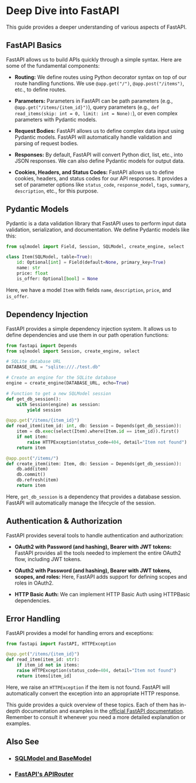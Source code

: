 # Deep Dive into FastAPI

This guide provides a deeper understanding of various aspects of FastAPI.

## FastAPI Basics

FastAPI allows us to build APIs quickly through a simple syntax. Here are some of the fundamental components:

-   **Routing:** We define routes using Python decorator syntax on top of our route handling functions. We use `@app.get("/")`, `@app.post("/items")`, etc., to define routes.

-   **Parameters:** Parameters in FastAPI can be path parameters (e.g., `@app.get("/items/{item_id}")`), query parameters (e.g., `def read_items(skip: int = 0, limit: int = None):`), or even complex parameters with Pydantic models.

-   **Request Bodies:** FastAPI allows us to define complex data input using Pydantic models. FastAPI will automatically handle validation and parsing of request bodies.

-   **Responses:** By default, FastAPI will convert Python dict, list, etc., into JSON responses. We can also define Pydantic models for output data.

-   **Cookies, Headers, and Status Codes:** FastAPI allows us to define cookies, headers, and status codes for our API responses. It provides a set of parameter options like `status_code`, `response_model`, `tags`, `summary`, `description`, etc., for this purpose.

## Pydantic Models

Pydantic is a data validation library that FastAPI uses to perform input data validation, serialization, and documentation. We define Pydantic models like this:

```python
from sqlmodel import Field, Session, SQLModel, create_engine, select

class Item(SQLModel, table=True):
    id: Optional[int] = Field(default=None, primary_key=True)
    name: str
    price: float
    is_offer: Optional[bool] = None

```

Here, we have a model `Item` with fields `name`, `description`, `price`, and `is_offer`.

## Dependency Injection

FastAPI provides a simple dependency injection system. It allows us to define dependencies and use them in our path operation functions:

```python
from fastapi import Depends
from sqlmodel import Session, create_engine, select

# SQLite database URL
DATABASE_URL = "sqlite:///./test.db"

# Create an engine for the SQLite database
engine = create_engine(DATABASE_URL, echo=True)

# Function to get a new SQLModel session
def get_db_session():
    with Session(engine) as session:
        yield session

@app.get("/items/{item_id}")
def read_item(item_id: int, db: Session = Depends(get_db_session)):
    item = db.exec(select(Item).where(Item.id == item_id)).first()
    if not item:
        raise HTTPException(status_code=404, detail="Item not found")
    return item

@app.post("/items/")
def create_item(item: Item, db: Session = Depends(get_db_session)):
    db.add(item)
    db.commit()
    db.refresh(item)
    return item
```

Here, `get_db_session` is a dependency that provides a database session. FastAPI will automatically manage the lifecycle of the session.

## Authentication & Authorization

FastAPI provides several tools to handle authentication and authorization:

-   **OAuth2 with Password (and hashing), Bearer with JWT tokens:** FastAPI provides all the tools needed to implement the entire OAuth2 flow, including JWT tokens.

-   **OAuth2 with Password (and hashing), Bearer with JWT tokens, scopes, and roles:** Here, FastAPI adds support for defining scopes and roles in OAuth2.

-   **HTTP Basic Auth:** We can implement HTTP Basic Auth using HTTPBasic dependencies.

## Error Handling

FastAPI provides a model for handling errors and exceptions:

```python
from fastapi import FastAPI, HTTPException

@app.get("/items/{item_id}")
def read_item(item_id: str):
    if item_id not in items:
    raise HTTPException(status_code=404, detail="Item not found")
    return items[item_id]
```

Here, we raise an `HTTPException` if the item is not found. FastAPI will automatically convert the exception into an appropriate HTTP response.

This guide provides a quick overview of these topics. Each of them has in-depth documentation and examples in the [official FastAPI documentation](https://fastapi.tiangolo.com/). Remember to consult it whenever you need a more detailed explanation or examples.

## Also See

-   ### [SQLModel and BaseModel](/docs/deep_dive/SQLModel.md)

-   ### [FastAPI's APIRouter]()
